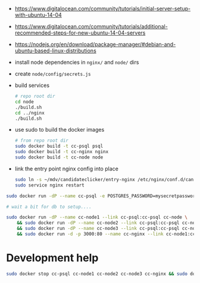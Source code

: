 - https://www.digitalocean.com/community/tutorials/initial-server-setup-with-ubuntu-14-04
- https://www.digitalocean.com/community/tutorials/additional-recommended-steps-for-new-ubuntu-14-04-servers

- https://nodejs.org/en/download/package-manager/#debian-and-ubuntu-based-linux-distributions

- install node dependencies in `nginx/` and `node/` dirs
- create `node/config/secrets.js`
- build services

    ```sh
    # repo root dir
    cd node
    ./build.sh
    cd ../nginx
    ./build.sh
    ```

- use sudo to build the docker images

    ```sh
    # from repo root dir
    sudo docker build -t cc-psql psql
    sudo docker build -t cc-nginx nginx
    sudo docker build -t cc-node node
    ```

- link the entry point nginx config into place

    ```sh
    sudo ln -s ~/mdv/candidateclicker/entry-nginx /etc/nginx/conf.d/candidateclicker.conf
    sudo service nginx restart
    ```

```sh
sudo docker run -dP --name cc-psql -e POSTGRES_PASSWORD=mysecretpassword cc-psql

# wait a bit for db to setup....

sudo docker run -dP --name cc-node1 --link cc-psql:cc-psql cc-node \
    && sudo docker run -dP --name cc-node2 --link cc-psql:cc-psql cc-node \
    && sudo docker run -dP --name cc-node3 --link cc-psql:cc-psql cc-node \
    && sudo docker run -d -p 3000:80 --name cc-nginx --link cc-node1:cc-node1 --link cc-node2:cc-node2 --link cc-node3:cc-node3 cc-nginx
```




# Development help

```sh
sudo docker stop cc-psql cc-node1 cc-node2 cc-node3 cc-nginx && sudo docker rm cc-psql cc-node1 cc-node2 cc-node3 cc-nginx
```
